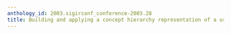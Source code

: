 ```yaml
---
anthology_id: 2003.sigirconf_conference-2003.28
title: Building and applying a concept hierarchy representation of a user profile
---
```

